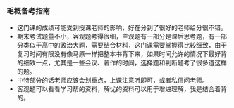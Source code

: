### 毛概备考指南
- 这门课的成绩可能受到授课老师的影响，好在分到了很好的老师给分很不错。
- 期末考试题量不小，客观题考得很细，主观题有一部分是课后思考题，有一部分类似于高中的政治大题，需要结合材料，这门课需要掌握得比较细致，由于复习时间有限没有像马原一样把整本书背下来，如果时间允许的情况下最好背的细致一点，尤其是一些会议、著作的时间，选择题和判断题考了很多道这样的题。
- 中特部分的话老师应该会划重点，上课注意听即可，或者私信问老师。
- 客观题可以看看学习帮的资料，解忧的资料可以用于增进理解，我是结合着背的。
